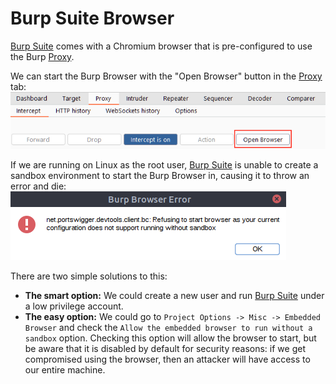 # Burp Suite Browser

[Burp Suite](../../Burp%20Suite.md) comes with a Chromium browser that is pre-configured to use the Burp [Proxy](Proxy.md).

We can start the Burp Browser with the "Open Browser" button in the [Proxy](Proxy.md) tab:
![open browser](assets/images/open%20browser.png)

If we are running on Linux as the root user, [Burp Suite](../../Burp%20Suite.md) is unable to create a sandbox environment to start the Burp Browser in, causing it to throw an error and die:
![browser sandbox error](assets/images/browser%20sandbox%20error.png)

There are two simple solutions to this:

-   **The smart option:** We could create a new user and run [Burp Suite](../../Burp%20Suite.md) under a low privilege account.
-   **The easy option:** We could go to `Project Options -> Misc -> Embedded Browser` and check the `Allow the embedded browser to run without a sandbox` option. Checking this option will allow the browser to start, but be aware that it is disabled by default for security reasons: if we get compromised using the browser, then an attacker will have access to our entire machine.